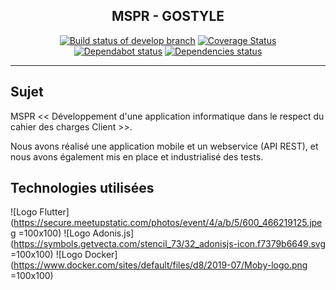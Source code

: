 <h2 align="center">MSPR - GOSTYLE</h2>

<p align="center">
  <a href="https://travis-ci.com/Woosy/epsi-mspr-gostyle"><img src="https://travis-ci.com/Woosy/epsi-mspr-gostyle.svg?branch=develop" alt="Build status of develop branch"></a>
  <a href='https://coveralls.io/github/Woosy/epsi-mspr-gostyle?branch=develop'><img src='https://coveralls.io/repos/github/Woosy/epsi-mspr-gostyle/badge.svg?branch=develop' alt='Coverage Status' /></a>
  <br>
  <a href="https://dependabot.com/"><img src="https://api.dependabot.com/badges/status?host=github&amp;repo=Woosy/epsi-mspr-gostyle" alt="Dependabot status"></a>
  <a href="https://dependabot.com/"><img src="https://img.shields.io/david/Woosy/epsi-mspr-gostyle.svg?maxAge=3600" alt="Dependencies status"></a>
</p>


---


## Sujet 

MSPR << Développement d'une application informatique dans le respect du cahier des charges Client >>.

Nous avons réalisé une application mobile et un webservice (API REST), et nous avons également mis en place et industrialisé des tests.


## Technologies utilisées

![Logo Flutter](https://secure.meetupstatic.com/photos/event/4/a/b/5/600_466219125.jpeg =100x100)
![Logo Adonis.js](https://symbols.getvecta.com/stencil_73/32_adonisjs-icon.f7379b6649.svg =100x100)
![Logo Docker](https://www.docker.com/sites/default/files/d8/2019-07/Moby-logo.png =100x100)
